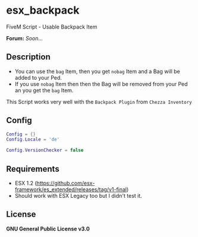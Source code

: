 # esx_backpack
FiveM Script - Usable Backpack Item

**Forum:** *Soon...*

## Description
* You can use the `bag` Item, then you get `nobag` Item and a Bag will be added to your Ped.
* If you use `nobag` Item then then the Bag will be removed from your Ped an you get the `bag` Item.

This Script works very well with the `Backpack Plugin` from `Chezza Inventory`

## Config
```lua
Config = {}
Config.Locale = 'de'

Config.VersionChecker = false
```

## Requirements
* ESX 1.2 (https://github.com/esx-framework/es_extended/releases/tag/v1-final)
* Should work with ESX Legacy too but I didn't test it.

## License
**GNU General Public License v3.0**
